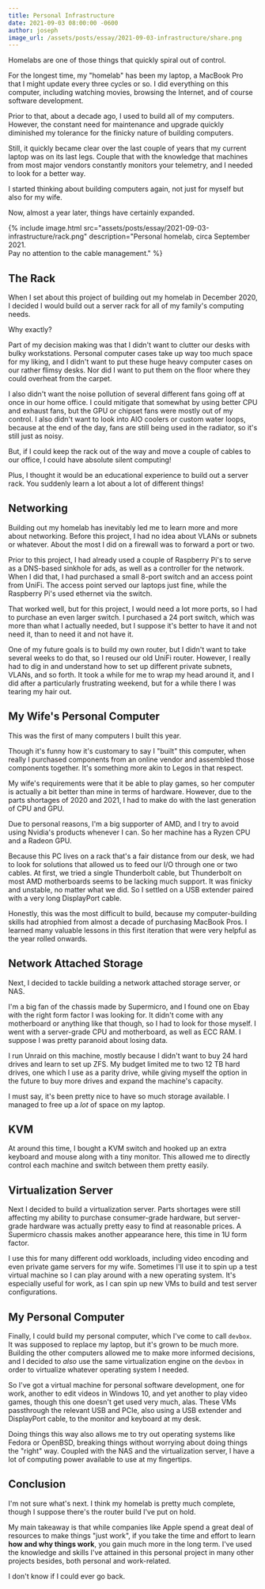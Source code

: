 ```yaml
---
title: Personal Infrastructure
date: 2021-09-03 08:00:00 -0600
author: joseph
image_url: /assets/posts/essay/2021-09-03-infrastructure/share.png
---
```


Homelabs are one of those things that quickly spiral out of control.

For the longest time, my "homelab" has been my laptop, a MacBook Pro that I might update every three cycles or so. I did everything on this computer, including watching movies, browsing the Internet, and of course software development.

Prior to that, about a decade ago, I used to build all of my computers. However, the constant need for maintenance and upgrade quickly diminished my tolerance for the finicky nature of building computers.

Still, it quickly became clear over the last couple of years that my current laptop was on its last legs. Couple that with the knowledge that machines from most major vendors constantly monitors your telemetry, and I needed to look for a better way.

I started thinking about building computers again, not just for myself but also for my wife.

Now, almost a year later, things have certainly expanded.

{% include image.html src="assets/posts/essay/2021-09-03-infrastructure/rack.png" description="Personal homelab, circa September 2021. <br>Pay no attention to the cable management." %}

## The Rack

When I set about this project of building out my homelab in December 2020, I decided I would build out a server rack for all of my family's computing needs.

Why exactly?

Part of my decision making was that I didn't want to clutter our desks with bulky workstations. Personal computer cases take up way too much space for my liking, and I didn't want to put these huge heavy computer cases on our rather flimsy desks. Nor did I want to put them on the floor where they could overheat from the carpet.

I also didn't want the noise pollution of several different fans going off at once in our home office. I could mitigate that somewhat by using better CPU and exhaust fans, but the GPU or chipset fans were mostly out of my control. I also didn't want to look into AIO coolers or custom water loops, because at the end of the day, fans are still being used in the radiator, so it's still just as noisy.

But, if I could keep the rack out of the way and move a couple of cables to our office, I could have absolute silent computing!

Plus, I thought it would be an educational experience to build out a server rack. You suddenly learn a lot about a lot of different things!

## Networking

Building out my homelab has inevitably led me to learn more and more about networking. Before this project, I had no idea about VLANs or subnets or whatever. About the most I did on a firewall was to forward a port or two.

Prior to this project, I had already used a couple of Raspberry Pi's to serve as a DNS-based sinkhole for ads, as well as a controller for the network. When I did that, I had purchased a small 8-port switch and an access point from UniFi. The access point served our laptops just fine, while the Raspberry Pi's used ethernet via the switch.

That worked well, but for this project, I would need a lot more ports, so I had to purchase an even larger switch. I purchased a 24 port switch, which was more than what I actually needed, but I suppose it's better to have it and not need it, than to need it and not have it.

One of my future goals is to build my own router, but I didn't want to take several weeks to do that, so I reused our old UniFi router. However, I really had to dig in and understand how to set up different private subnets, VLANs, and so forth. It took a while for me to wrap my head around it, and I did after a particularly frustrating weekend, but for a while there I was tearing my hair out.

## My Wife's Personal Computer

This was the first of many computers I built this year.

Though it's funny how it's customary to say I "built" this computer, when really I purchased components from an online vendor and assembled those components together. It's something more akin to Legos in that respect.

My wife's requirements were that it be able to play games, so her computer is actually a bit better than mine in terms of hardware. However, due to the parts shortages of 2020 and 2021, I had to make do with the last generation of CPU and GPU.

Due to personal reasons, I'm a big supporter of AMD, and I try to avoid using Nvidia's products whenever I can. So her machine has a Ryzen CPU and a Radeon GPU.

Because this PC lives on a rack that's a fair distance from our desk, we had to look for solutions that allowed us to feed our I/O through one or two cables. At first, we tried a single Thunderbolt cable, but Thunderbolt on most AMD motherboards seems to be lacking much support. It was finicky and unstable, no matter what we did. So I settled on a USB extender paired with a very long DisplayPort cable.

Honestly, this was the most difficult to build, because my computer-building skills had atrophied from almost a decade of purchasing MacBook Pros. I learned many valuable lessons in this first iteration that were very helpful as the year rolled onwards.

## Network Attached Storage

Next, I decided to tackle building a network attached storage server, or NAS.

I'm a big fan of the chassis made by Supermicro, and I found one on Ebay with the right form factor I was looking for. It didn't come with any motherboard or anything like that though, so I had to look for those myself. I went with a server-grade CPU and motherboard, as well as ECC RAM. I suppose I was pretty paranoid about losing data.

I run Unraid on this machine, mostly because I didn't want to buy 24 hard drives and learn to set up ZFS. My budget limited me to two 12 TB hard drives, one which I use as a parity drive, while giving myself the option in the future to buy more drives and expand the machine's capacity.

I must say, it's been pretty nice to have so much storage available. I managed to free up a *lot* of space on my laptop.

## KVM

At around this time, I bought a KVM switch and hooked up an extra keyboard and mouse along with a tiny monitor. This allowed me to directly control each machine and switch between them pretty easily.

## Virtualization Server

Next I decided to build a virtualization server. Parts shortages were still affecting my ability to purchase consumer-grade hardware, but server-grade hardware was actually pretty easy to find at reasonable prices. A Supermicro chassis makes another appearance here, this time in 1U form factor.

I use this for many different odd workloads, including video encoding and even private game servers for my wife. Sometimes I'll use it to spin up a test virtual machine so I can play around with a new operating system. It's especially useful for work, as I can spin up new VMs to build and test server configurations.

## My Personal Computer

Finally, I could build my personal computer, which I've come to call `devbox`. It was supposed to replace my laptop, but it's grown to be much more. Building the other computers allowed me to make more informed decisions, and I decided to *also* use the same virtualization engine on the `devbox` in order to virtualize whatever operating system I needed.

So I've got a virtual machine for personal software development, one for work, another to edit videos in Windows 10, and yet another to play video games, though this one doesn't get used very much, alas. These VMs passthrough the relevant USB and PCIe, also using a USB extender and DisplayPort cable, to the monitor and keyboard at my desk.

Doing things this way also allows me to try out operating systems like Fedora or OpenBSD, breaking things without worrying about doing things the "right" way. Coupled with the NAS and the virtualization server, I have a lot of computing power available to use at my fingertips.

## Conclusion

I'm not sure what's next. I think my homelab is pretty much complete, though I suppose there's the router build I've put on hold.

My main takeaway is that while companies like Apple spend a great deal of resources to make things "just work", if you take the time and effort to learn **how and why things work**, you gain much more in the long term. I've used the knowledge and skills I've attained in this personal project in many other projects besides, both personal and work-related.

I don't know if I could ever go back.
